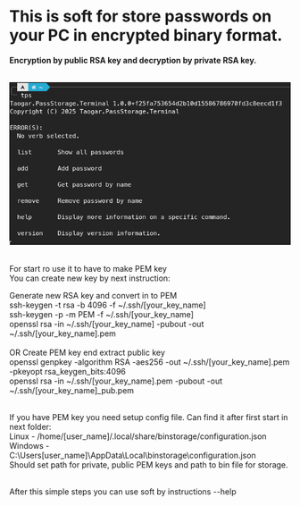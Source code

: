 # This is soft for store passwords on your PC in encrypted binary format.<br>
**Encryption by public RSA key and decryption by private RSA key.<br><br>**

[![View GIF](assets/preview.png)](assets/instruction.gif)<br><br>

For start ro use it to have to make PEM key<br>
You can create new key by next instruction:<br>

Generate new RSA key and convert in to PEM<br>
ssh-keygen -t rsa -b 4096 -f ~/.ssh/[your_key_name]<br>
ssh-keygen -p -m PEM -f ~/.ssh/[your_key_name]<br>
openssl rsa -in ~/.ssh/[your_key_name] -pubout -out ~/.ssh/[your_key_name].pem<br><br>
OR
Create PEM key end extract public key<br>
openssl genpkey -algorithm RSA -aes256 -out ~/.ssh/[your_key_name].pem -pkeyopt rsa_keygen_bits:4096<br>
openssl rsa -in ~/.ssh/[your_key_name].pem -pubout -out ~/.ssh/[your_key_name]_pub.pem<br><br>

If you have PEM key you need setup config file. Can find it after first start in next folder:<br>
Linux - /home/[user_name]/.local/share/binstorage/configuration.json<br>
Windows - C:\Users\[user_name]\AppData\Local\binstorage\configuration.json<br>
Should set path for private, public PEM keys and path to bin file for storage.<br><br>

After this simple steps you can use soft by instructions --help
